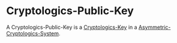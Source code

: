 # Cryptologics-Public-Key

A Cryptologics-Public-Key is a [Cryptologics-Key](13300006.md) in a [Asymmetric-Cryptologics-System](13300007.md).
